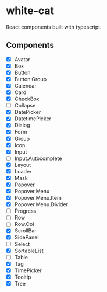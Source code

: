 # white-cat

React components built with typescript.

## Components

- [x] Avatar
- [x] Box
- [x] Button
- [x] Button.Group
- [x] Calendar
- [x] Card
- [x] CheckBox
- [ ] Collapse
- [x] DatePicker
- [x] DatetimePicker
- [x] Dialog
- [x] Form
- [x] Group
- [x] Icon
- [x] Input
- [ ] Input.Autocomplete
- [x] Layout
- [x] Loader
- [x] Mask
- [x] Popover
- [x] Popover.Menu
- [x] Popover.Menu.Item
- [x] Popover.Menu.Divider
- [ ] Progress
- [ ] Row
- [ ] Row.Col
- [x] ScrollBar
- [x] SidePanel
- [ ] Select
- [x] SortableList
- [ ] Table
- [x] Tag
- [x] TimePicker
- [x] Tooltip
- [x] Tree
